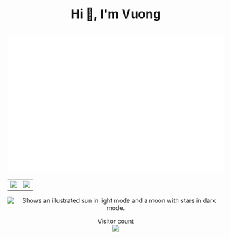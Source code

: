 <h1 align="center">Hi 👋, I'm Vuong</h1>
<br>

<a href="#" target="_blank">
  <img src="svg/NNVuong.svg" width="1200" alt="NNVuong-official" />
</a>
<!-- GitHub Stats -->
<table>
  <tr>
   <td>
     <img src="https://github-readme-stats.vercel.app/api?username=winofwin292&show_icons=true&theme=merko&hide_border=true" />
   </td>
   <td>
     <img src="https://github-readme-streak-stats.herokuapp.com/?user=winofwin292&theme=merko&hide_border=true" />    
   </td>
 </tr>
</table>

<!-- GitHub Contribution Grid Snake -->
<p align="center"> 
  <picture>
    <source media="(prefers-color-scheme: dark)" srcset="https://github.com/winofwin292/winofwin292/blob/output/github-contribution-grid-snake-dark.svg">
    <source media="(prefers-color-scheme: light)" srcset="https://github.com/winofwin292/winofwin292/blob/output/github-contribution-grid-snake.svg">
    <img alt="Shows an illustrated sun in light mode and a moon with stars in dark mode." src="https://user-images.githubusercontent.com/25423296/163456779-a8556205-d0a5-45e2-ac17-42d089e3c3f8.png">
  </picture>
</p>

<!-- Count Visitor -->
<p align="center"> 
  Visitor count<br>
  <img src="https://profile-counter.glitch.me/winofwin292/count.svg" />
</p>
